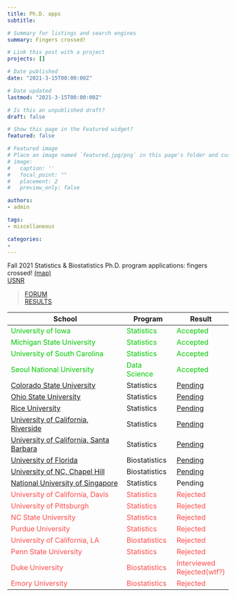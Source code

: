 ```yaml
---
title: Ph.D. apps
subtitle: 

# Summary for listings and search engines
summary: Fingers crossed!

# Link this post with a project
projects: []

# Date published
date: "2021-3-15T00:00:00Z"

# Date updated
lastmod: "2021-3-15T00:00:00Z"

# Is this an unpublished draft?
draft: false

# Show this page in the Featured widget?
featured: false

# Featured image
# Place an image named `featured.jpg/png` in this page's folder and customize its options here.
# image:
#   caption: ''
#   focal_point: ""
#   placement: 2
#   preview_only: false

authors:
- admin

tags:
- miscellaneous

categories:
- 
---
```


<body>
    <p>
        Fall 2021 Statistics & Biostatistics Ph.D. program applications: fingers crossed! <a
            href='https://goo.gl/maps/AipjSG26F4PWmGsz9' target='_blank'>(map)</a>
        <br>
        <a href='https://jaehochang.netlify.app/post/pa/usnr' target='_blank'>USNR</a>
    </p>
    <blockquote>
        <p><a href="https://forum.thegradcafe.com/forum/48-mathematics-and-statistics" target="_blank">FORUM</a><br> <a
                href="https://www.thegradcafe.com/survey/index.php" target="_blank">RESULTS</a></p>
    </blockquote>
    <table>
        <thead>
            <tr>
                <th>School</th>
                <th>Program</th>
                <th>Result</th>
            </tr>
        </thead>
        <tbody>
            <tr style="color:rgb(0, 200, 0)">
                <td>University of Iowa</td>
                <td>Statistics</td>
                <td>Accepted</td>
            </tr>
            </tr>
            <tr style="color:rgb(0, 200, 0)">
                <td>Michigan State University</td>
                <td>Statistics</td>
                <td>Accepted</td>
            </tr>
            <tr style="color:rgb(0, 200, 0)">
                <td>University of South Carolina</td>
                <td>Statistics</td>
                <td>Accepted</td>
            <tr style="color:rgb(0, 200, 0)">
                <td>Seoul National University</td>
                <td>Data Science</td>
                <td>Accepted</td>
            </tr>
            <tr>
                <td><a href="https://gradadmissions.colostate.edu/apply/" target="_blank">Colorado State University</a>
                </td>
                <td>Statistics</td>
                <td><a href="pages/colorado+statistics">Pending</a></td>
            </tr>
            <tr>
                <td><a href="http://appstatus.osu.edu/" target="_blank">Ohio State University</a></td>
                <td>Statistics</td>
                <td><a href="pages/ohio+statistics">Pending</a></td>
            </tr>
            <tr>
                <td><a href="https://gradadmissions.rice.edu/apply/?sr=76eb18ca-4404-4aa4-ac40-ac38e69df57c"
                        target="_blank">Rice University</a></td>
                <td>Statistics</td>
                <td><a href="pages/rice+statistics">Pending</a></td>
            </tr>
            <tr>
                <td><a href="https://gradsis.ucr.edu/gradsis/GSIS_LOGIN.Login_student" target="_blank">University of
                        California, Riverside</a></td>
                <td>Statistics</td>
                <td><a href="pages/riverside+statistics">Pending</a></td>
            </tr>
            <tr>
                <td><a href="https://www.graddiv.ucsb.edu/eapp/Login.aspx" target="_blank">University of California,
                        Santa Barbara</a></td>
                <td>Statistics</td>
                <td><a href="pages/barbara+statistics">Pending</a></td>
            </tr>
            <tr>
                <td><a href="https://my.admissions.ufl.edu/?e=jaehochang%40konkuk.ac.kr" target="_blank">University of
                        Florida</a></td>
                <td>Biostatistics</td>
                <td><a href="pages/florida+biostatistics">Pending</a></td>
            </tr>
            <tr>
                <td><a href="https://applynow.unc.edu/apply/" target="_blank">University of NC, Chapel Hill</a></td>
                <td>Biostatistics</td>
                <td><a href="pages/chapel+biostatistics">Pending</a></td>
            </tr>
            <tr>
                <td><a href="https://inetapps.nus.edu.sg/GDA2/Home.aspx" target="_blank">National University of
                        Singapore</a></td>
                <td>Statistics</td>
                <td>Pending</td>
            </tr>
            <tr style="color:rgb(255, 75, 75)">
                <td>University of California, Davis</td>
                <td>Statistics</td>
                <td>Rejected</td>
            </tr>
            <tr style="color:rgb(255, 75, 75)">
                <td>University of Pittsburgh</td>
                <td>Statistics</td>
                <td>Rejected</td>
            </tr>
            <tr style="color:rgb(255, 75, 75)">
                <td>NC State University</td>
                <td>Statistics</td>
                <td>Rejected</td>
            </tr>
            <tr style="color:rgb(255, 75, 75)">
                <td>Purdue University</td>
                <td>Statistics</td>
                <td>Rejected</td>
            </tr>
            <tr style="color:rgb(255, 75, 75)">
                <td>University of California, LA</td>
                <td>Biostatistics</td>
                <td>Rejected</td>
            </tr>
            <tr style="color:rgb(255, 75, 75)">
                <td>Penn State University</td>
                <td>Statistics</td>
                <td>Rejected</td>
            </tr>
            <tr style="color:rgb(255, 75, 75)">
                <td>Duke University</td>
                <td>Biostatistics</td>
                <td>Interviewed<br>Rejected(wtf?)</td>
            </tr>
            <tr style="color:rgb(255, 75, 75)">
                <td>Emory University</td>
                <td>Biostatistics</td>
                <td>Rejected</td>
            </tr>
        </tbody>
    </table>
</body>